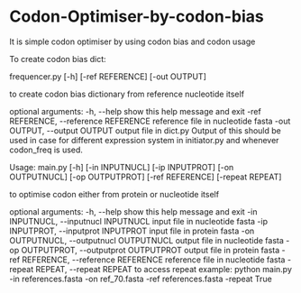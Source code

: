 # Codon-Optimiser-by-codon-bias
It is simple codon optimiser by using codon bias and codon usage


To create codon bias dict:

frequencer.py [-h] [-ref REFERENCE] [-out OUTPUT]

to create codon bias dictionary from reference nucleotide itself

optional arguments:
  -h, --help            show this help message and exit
  -ref REFERENCE, --reference REFERENCE reference file in nucleotide fasta
  -out OUTPUT, --output OUTPUT output file in dict.py
  Output of this should be used in case for different expression system in initiator.py and whenever codon_freq is used.
  
  
Usage:
main.py [-h] [-in INPUTNUCL] [-ip INPUTPROT] [-on OUTPUTNUCL] [-op OUTPUTPROT] [-ref REFERENCE] [-repeat REPEAT]

to optimise codon either from protein or nucleotide itself

optional arguments:
  -h, --help            show this help message and exit
  -in INPUTNUCL, --inputnucl INPUTNUCL
                        input file in nucleotide fasta
  -ip INPUTPROT, --inputprot INPUTPROT
                        input file in protein fasta
  -on OUTPUTNUCL, --outputnucl OUTPUTNUCL
                        output file in nucleotide fasta
  -op OUTPUTPROT, --outputprot OUTPUTPROT
                        output file in protein fasta
  -ref REFERENCE, --reference REFERENCE
                        reference file in nucleotide fasta
  -repeat REPEAT, --repeat REPEAT
                        to access repeat
example: python main.py -in references.fasta -on ref_70.fasta -ref references.fasta -repeat True

